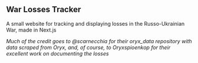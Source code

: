 ## War Losses Tracker

A small website for tracking and displaying losses in the Russo-Ukrainian War, made in Next.js

*Much of the credit goes to @scarnecchia for their oryx_data repository with data scraped from Oryx, and, of course, to Oryxspioenkop for their excellent work on documenting the losses*
